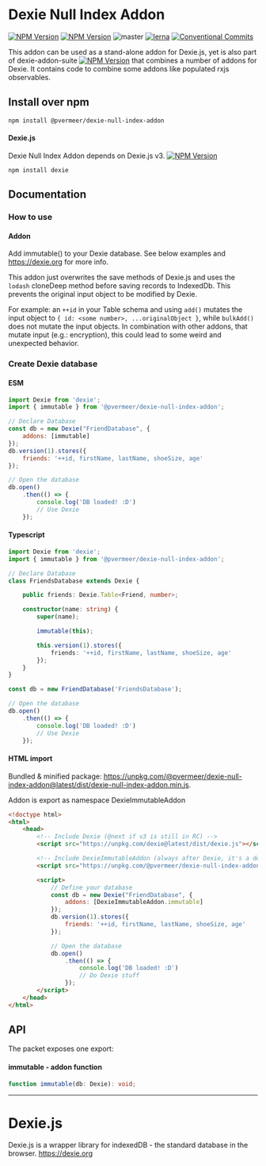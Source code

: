 Dexie Null Index Addon
======

[![NPM Version](https://img.shields.io/npm/v/@pvermeer/dexie-null-index-addon/latest.svg)](https://www.npmjs.com/package/@pvermeer/dexie-null-index-addon)
[![NPM Version](https://img.shields.io/npm/v/@pvermeer/dexie-null-index-addon/beta.svg)](https://www.npmjs.com/package/@pvermeer/dexie-null-index-addon)
![master](https://github.com/pvermeer/dexie-addon-suite-monorepo/actions/workflows/ci.yml/badge.svg?branch=master)
[![lerna](https://img.shields.io/badge/maintained%20with-lerna-cc00ff.svg)](https://lerna.js.org/)
[![Conventional Commits](https://img.shields.io/badge/Conventional%20Commits-1.0.0-yellow.svg)](https://conventionalcommits.org)

This addon can be used as a stand-alone addon for Dexie.js, yet is also part of dexie-addon-suite [![NPM Version](https://img.shields.io/npm/v/@pvermeer/dexie-addon-suite/latest.svg)](https://www.npmjs.com/package/@pvermeer/dexie-addon-suite)
 that combines a number of addons for Dexie. It contains code to combine some addons like populated rxjs observables.

Install over npm
----------------
```
npm install @pvermeer/dexie-null-index-addon
```

#### Dexie.js
Dexie Null Index Addon depends on Dexie.js v3. [![NPM Version](https://img.shields.io/npm/v/dexie/latest.svg)](https://www.npmjs.com/package/dexie)
```
npm install dexie
```

Documentation
----------------

### How to use
#### Addon
Add immutable() to your Dexie database. See below examples and https://dexie.org for more info.

This addon just overwrites the save methods of Dexie.js and uses the `lodash` cloneDeep method before saving records to IndexedDb. This prevents the original input object to be modified by Dexie.

For example: an `++id` in your Table schema and using `add()` mutates the input object to `{ id: <some number>, ...originalObject }`, while `bulkAdd()` does not mutate the input objects. In combination with other addons, that mutate input (e.g.: encryption), this could lead to some weird and unexpected behavior.

### Create Dexie database
#### ESM
```js
import Dexie from 'dexie';
import { immutable } from '@pvermeer/dexie-null-index-addon';

// Declare Database
const db = new Dexie("FriendDatabase", {
    addons: [immutable]
});
db.version(1).stores({
    friends: '++id, firstName, lastName, shoeSize, age'
});

// Open the database
db.open()
    .then(() => {
        console.log('DB loaded! :D')
        // Use Dexie
    });
```

#### Typescript
```ts
import Dexie from 'dexie';
import { immutable } from '@pvermeer/dexie-null-index-addon';

// Declare Database
class FriendsDatabase extends Dexie {

    public friends: Dexie.Table<Friend, number>;

    constructor(name: string) {
        super(name);

        immutable(this);

        this.version(1).stores({
            friends: '++id, firstName, lastName, shoeSize, age'
        });
    }
}

const db = new FriendDatabase('FriendsDatabase');

// Open the database
db.open()
    .then(() => {
        console.log('DB loaded! :D')
        // Use Dexie
    });
```

#### HTML import

Bundled & minified package: <https://unpkg.com/@pvermeer/dexie-null-index-addon@latest/dist/dexie-null-index-addon.min.js>.

Addon is export as namespace DexieImmutableAddon

```html
<!doctype html>
<html>
    <head>
        <!-- Include Dexie (@next if v3 is still in RC) -->
        <script src="https://unpkg.com/dexie@latest/dist/dexie.js"></script> 

        <!-- Include DexieImmutableAddon (always after Dexie, it's a dependency) -->
        <script src="https://unpkg.com/@pvermeer/dexie-null-index-addon@latest/dist/dexie-null-index-addon.min.js"></script>

        <script>
            // Define your database
            const db = new Dexie("FriendDatabase", {
                addons: [DexieImmutableAddon.immutable]
            });
            db.version(1).stores({
                friends: '++id, firstName, lastName, shoeSize, age'
            });

            // Open the database
            db.open()
                .then(() => {
                    console.log('DB loaded! :D')
                    // Do Dexie stuff
                });
        </script>
    </head>
</html>
```



API
---
The packet exposes one export:

#### immutable - addon function
```ts
function immutable(db: Dexie): void;
```

---------------------------------------------------

Dexie.js
========

Dexie.js is a wrapper library for indexedDB - the standard database in the browser. https://dexie.org
